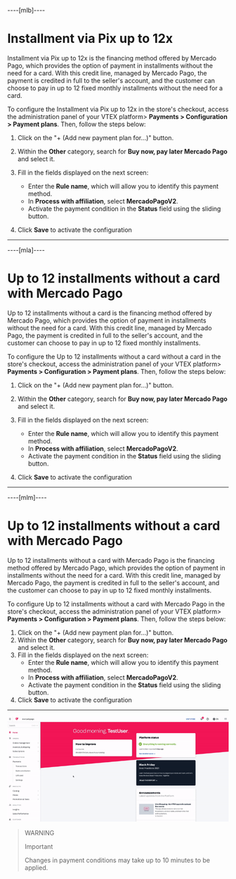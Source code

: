 ----[mlb]---- 
# Installment via Pix up to 12x

Installment via Pix up to 12x is the financing method offered by Mercado Pago, which provides the option of payment in installments without the need for a card. With this credit line, managed by Mercado Pago, the payment is credited in full to the seller's account, and the customer can choose to pay in up to 12 fixed monthly installments without the need for a card. 

To configure the Installment via Pix up to 12x in the store's checkout, access the administration panel of your VTEX platform> **Payments > Configuration > Payment plans**. Then, follow the steps below: 

1. Click on the "+ (Add new payment plan for...)" button. 
2. Within the **Other** category, search for **Buy now, pay later Mercado Pago** and select it. 
3. Fill in the fields displayed on the next screen: 
    * Enter the **Rule name**, which will allow you to identify this payment method. 
    * In **Process with affiliation**, select **MercadoPagoV2**. 
    * Activate the payment condition in the **Status** field using the sliding button. 

4. Click **Save** to activate the configuration
------------ 

----[mla]---- 
# Up to 12 installments without a card with Mercado Pago 

Up to 12 installments without a card is the financing method offered by Mercado Pago, which provides the option of payment in installments without the need for a card. With this credit line, managed by Mercado Pago, the payment is credited in full to the seller's account, and the customer can choose to pay in up to 12 fixed monthly installments. 

To configure the Up to 12 installments without a card without a card in the store's checkout, access the administration panel of your VTEX platform> **Payments > Configuration > Payment plans**. Then, follow the steps below: 

1. Click on the "+ (Add new payment plan for...)" button. 
2. Within the **Other** category, search for **Buy now, pay later Mercado Pago** and select it. 
3. Fill in the fields displayed on the next screen: 
    * Enter the **Rule name**, which will allow you to identify this payment method. 
    * In **Process with affiliation**, select **MercadoPagoV2**. 
    * Activate the payment condition in the **Status** field using the sliding button. 

4. Click **Save** to activate the configuration 
------------ 

----[mlm]---- 
# Up to 12 installments without a card with Mercado Pago 

Up to 12 installments without a card with Mercado Pago is the financing method offered by Mercado Pago, which provides the option of payment in installments without the need for a card. With this credit line, managed by Mercado Pago, the payment is credited in full to the seller's account, and the customer can choose to pay in up to 12 fixed monthly installments. 

To configure Up to 12 installments without a card with Mercado Pago in the store's checkout, access the administration panel of your VTEX platform> **Payments > Configuration > Payment plans**. Then, follow the steps below: 

1. Click on the "+ (Add new payment plan for...)" button. 
2. Within the **Other** category, search for **Buy now, pay later Mercado Pago** and select it. 
3. Fill in the fields displayed on the next screen: 
    * Enter the **Rule name**, which will allow you to identify this payment method. 
    * In **Process with affiliation**, select **MercadoPagoV2**. 
    * Activate the payment condition in the **Status** field using the sliding button. 
4. Click **Save** to activate the configuration 
------------ 

![Configure payment conditions](/images/vtex/paymentconditions-imagenv2-en.gif)

> WARNING 
> 
> Important 
> 
> Changes in payment conditions may take up to 10 minutes to be applied.

